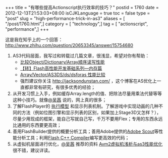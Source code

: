 +++
title = "有哪些提高Actionscript执行效率的技巧？"
postid = 1760
date = 2012-12-13T21:53:03+08:00
isCJKLanguage = true
toc = false
type = "post"
slug = "high-performance-trick-in-as3"
aliases = [ "/post/1760.html",]
category = [ "technology",]
tag = [ "actionscript", "performance",]
+++


这是我在知乎上的一个回答：<http://www.zhihu.com/question/20653345/answer/15754680>

1. AS3代码层面，我写过和转载过几篇文章，很浅显，希望对你有帮助：
	-   [比较Object/Dictionary/Array顺序读写性能](https://blog.zengrong.net/post/1284.html)
	-   [【转】Flash高性能开发基础系列—内存篇](https://blog.zengrong.net/post/1226.html)
	-   [Array/Vector/AS3DS/ds/dsforas 性能比较](https://blog.zengrong.net/post/1260.html)
	-   强烈建议你关注 <http://jacksondunstan.com/> ，这个博客在AS优化上一直都非常有研究，有很多优秀的经验；
2. 从开发习惯上入手，例如缓存Array.length的值、把除法尽量用乘法代替等等这种小技巧。就像[@吴茜](http://zhihu.com/people/bonjour) 说的，网上真的很多；
3. 了解FlashPlayer的 [执行模型](https://blog.zengrong.net/post/1365.html) 和显示列表机制。了解游戏中实现动画的几种不同的方法（例如位图引擎和显示列表的区别，如果加上Stage3D又怎样？），尽量少用现成的框架，能自己写就自己写，千万不要用Flex；专用的东西永远比通用的东西要更高效；
4. 善用FlashBuilder提供的概要分析工具；善用Adobe提供的[Adobe Scout](http://gaming.adobe.com/technologies/scout/)等性能分析工具；利用[Flash C++ Compiler](http://gaming.adobe.com/technologies/flascc/)编写更高效的代码；
5. 从虚拟机层面进行优化，[@吴茜](http://zhihu.com/people/bonjour) 推荐的资料 [Avm2虚拟机浅析与as3性能优化](http://wenku.baidu.com/view/ede341fa700abb68a982fbed.html) 很不错，建议详读。
